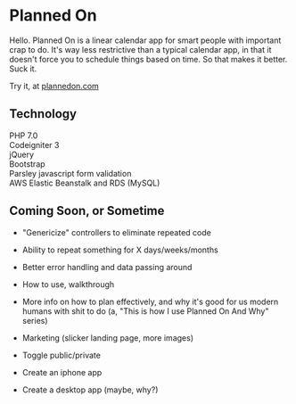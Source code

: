 # Planned On

Hello. Planned On is a linear calendar app for smart people with important crap to do. It's way less restrictive than a typical calendar app, in that it doesn't force you to schedule things based on time. So that makes it better. Suck it.  

Try it, at [plannedon.com](http://plannedon.com)

## Technology

PHP 7.0  
Codeigniter 3  
jQuery  
Bootstrap  
Parsley javascript form validation  
AWS Elastic Beanstalk and RDS (MySQL)  

## Coming Soon, or Sometime

* "Genericize" controllers to eliminate repeated code
* Ability to repeat something for X days/weeks/months
* Better error handling and data passing around  
* How to use, walkthrough
* More info on how to plan effectively, and why it's good for us modern humans with shit to do (a, "This is how I use Planned On And Why" series)
* Marketing (slicker landing page, more images)
* Toggle public/private

* Create an iphone app
* Create a desktop app (maybe, why?)